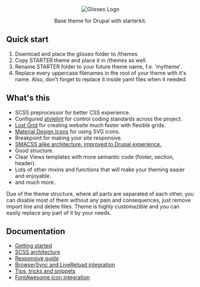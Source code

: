 <p align="center">
 <img src="https://rawgit.com/Niklan/Glisseo/8.x-1.x/logo.svg" align="center" alt="Glisseo Logo">

 <p align="center">
   Base theme for Drupal with starterkit.
 </p>
</p>

## Quick start

1. Download and place the glisseo folder to /themes
2. Copy STARTER theme and place it in /themes as well.
3. Rename STARTER folder to your future theme name, f.e. 'mytheme'.
4. Replace every uppercase filenames in the root of your theme with it's name. Also, don't forget to replace it inside yaml files when it needed.

## What's this

*  SCSS preprocessor for better CSS experience.
*  Configured [stylelint](https://stylelint.io/) for control coding standards across the project.
*  [Lost Grid](http://lostgrid.org) for creating website much faster with flexible grids.
*  [Material Design Icons](https://materialdesignicons.com/) for using SVG icons.
*  Breakpoint for making your site responsive.
*  [SMACSS alike architecture, improved to Drupal experience.](docs/scss-architecture.md)
*  Good structure.
*  Clear Views templates with more semantic code (footer, section, header).
*  Lots of other mixins and functions that will make your theming easier and enjoyable.
*  and much more..

Due of the theme structure, where all parts are separated of each other, you can disable most of them without any pain and consequences, just remove import line and delete files. Theme is highly customazible and you can easily replace any part of it by your needs.


## Documentation

*  [Getting started](docs/getting-started.md)
*  [SCSS architecture](docs/scss-architecture.md)
*  [Responsive guide](docs/responsive-guide.md)
*  [BrowserSync and LiveReload integration](docs/live-reload.md)
*  [Tips, tricks and snippets](docs/tips-tricks-snippets.md)
*  [FontAwesome icon integration](docs/font-awesome.md)